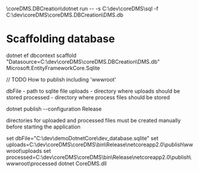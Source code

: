 \coreDMS.DBCreation\dotnet run -- -s C:\dev\coreDMS\sql -f C:\dev\coreDMS\coreDMS.DBCreation\DMS.db

# Scaffolding database

dotnet ef dbcontext scaffold "Datasource=C:\dev\coreDMS\coreDMS.DBCreation\DMS.db" Microsoft.EntityFrameworkCore.Sqlite

// TODO How to publish including 'wwwroot'

dbFile - path to sqlite file
uploads - directory where uploads should be stored
processed - directory where process files should be stored


dotnet publish --configuration Release

directories for uploaded and processed files must be created manually before starting the application

set dbFile="C:\dev\demoDotnetCore\dev_database.sqlite"
set uploads=C:\dev\coreDMS\coreDMS\bin\Release\netcoreapp2.0\publish\wwwroot\uploads
set processed=C:\dev\coreDMS\coreDMS\bin\Release\netcoreapp2.0\publish\wwwroot\processed
dotnet CoreDMS.dll